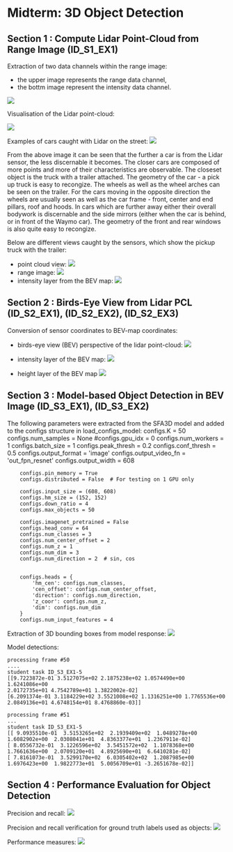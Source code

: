 # Midterm: 3D Object Detection

## Section 1 : Compute Lidar Point-Cloud from Range Image (ID_S1_EX1)

Extraction of two data channels within the range image:
- the upper image represents the range data channel,
- the bottm image represent the intensity data channel. 

![](img/Step_1/1_show_range_image.png)

Visualisation of the Lidar point-cloud:

![](img/Step_1/point_cloud.png)

Examples of cars caught with Lidar on the street:
![](img/Step_1/cars.png)

From the above image it can be seen that the further a car is from the Lidar sensor, the less discernable it becomes. The closer cars are composed of more points and more of their characteristics are observable. The closeset object is the truck with a trailer attached. The geometry of the car - a pick up truck is easy to recongize. The wheels as well as the wheel arches can be seen on the trailer. For the cars moving in the opposite direction the wheels are usually seen as well as the car frame - front, center and end pillars, roof and hoods. In cars which are further away either their overall bodywork is discernable and the side mirrors (either when the car is behind, or in front of the Waymo car). The geometry of the front and rear windows is also quite easy to recongize. 

Below are different views caught by the sensors, which show the pickup truck with the trailer:
- point cloud view:
![](img/Step_1/pcl_truck.png)
- range image:
![](img/Step_1/2_show_range_image.png)
- intensity layer from the BEV map:
![](img/Step_1/intens_frame_0.PNG)

## Section 2 : Birds-Eye View from Lidar PCL (ID_S2_EX1), (ID_S2_EX2), (ID_S2_EX3)

Conversion of sensor coordinates to BEV-map coordinates:

- birds-eye view (BEV) perspective of the lidar point-cloud:
![](img/Step_2/1_bev.png)

-  intensity layer of the BEV map:
![](img/Step_2/1_intensity.png)

-  height layer of the BEV map
![](img/Step_2/2_height.png)

## Section 3 : Model-based Object Detection in BEV Image (ID_S3_EX1), (ID_S3_EX2)

The following parameters were extracted from the SFA3D model and added to the configs structure in load_configs_model:
        configs.K = 50
        configs.num_samples = None
        #configs.gpu_idx = 0
        configs.num_workers = 1
        configs.batch_size = 1
        configs.peak_thresh = 0.2
        configs.conf_thresh = 0.5
        configs.output_format = 'image'
        configs.output_video_fn = 'out_fpn_resnet'
        configs.output_width = 608

        configs.pin_memory = True
        configs.distributed = False  # For testing on 1 GPU only

        configs.input_size = (608, 608)
        configs.hm_size = (152, 152)
        configs.down_ratio = 4
        configs.max_objects = 50

        configs.imagenet_pretrained = False
        configs.head_conv = 64
        configs.num_classes = 3
        configs.num_center_offset = 2
        configs.num_z = 1
        configs.num_dim = 3
        configs.num_direction = 2  # sin, cos


        configs.heads = {
            'hm_cen': configs.num_classes,
            'cen_offset': configs.num_center_offset,
            'direction': configs.num_direction,
            'z_coor': configs.num_z,
            'dim': configs.num_dim
        }
        configs.num_input_features = 4 

Extraction of 3D bounding boxes from model response:
![](img/Step_3/labels_vs_detected_objects_frame_51.png)

Model detections:

    processing frame #50
    ....
    student task ID_S3_EX1-5
    [[9.7223872e-01 3.5127075e+02 2.1875238e+02 1.0574490e+00 1.6241086e+00
    2.0172735e+01 4.7542789e+01 1.3822002e-02]
    [6.2091374e-01 3.1184229e+02 3.5521008e+02 1.1316251e+00 1.7765536e+00      
    2.0849136e+01 4.6748154e+01 8.4768860e-03]]

    processing frame #51
    ...
    student task ID_S3_EX1-5
    [[ 9.0935510e-01  3.5153265e+02  2.1939409e+02  1.0489278e+00
    1.6082902e+00  2.0308041e+01  4.8363377e+01  1.2367911e-02]
    [ 8.0556732e-01  3.1226596e+02  3.5451572e+02  1.1078368e+00
    1.7661636e+00  2.0709120e+01  4.8925690e+01  6.6410281e-02]
    [ 7.8161073e-01  3.5299170e+02  6.0305402e+02  1.2087985e+00
    1.6976423e+00  1.9822773e+01  5.0056709e+01 -3.2651678e-02]]


## Section 4 : Performance Evaluation for Object Detection

Precision and recall:
![](img/Step_4/precision_recall.png)

Precision and recall verification for ground truth labels used as objects:
![](img/Step_4/precision_recall_True.PNG)

Performance measures:
![](img/Step_4/plots_False.png)
